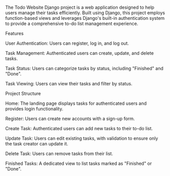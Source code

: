 The Todo Website Django project is a web application designed to help users manage their tasks efficiently. Built using Django, this project employs function-based views and leverages Django's built-in authentication system to provide a comprehensive to-do list management experience.

Features

User Authentication: Users can register, log in, and log out.

Task Management: Authenticated users can create, update, and delete tasks.

Task Status: Users can categorize tasks by status, including "Finished" and "Done".

Task Viewing: Users can view their tasks and filter by status.

Project Structure

Home: The landing page displays tasks for authenticated users and provides login functionality.

Register: Users can create new accounts with a sign-up form.

Create Task: Authenticated users can add new tasks to their to-do list.

Update Task: Users can edit existing tasks, with validation to ensure only the task creator can update it.

Delete Task: Users can remove tasks from their list.

Finished Tasks: A dedicated view to list tasks marked as "Finished" or "Done".
